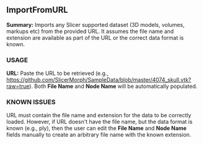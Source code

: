 ## ImportFromURL
**Summary:** Imports any Slicer supported dataset (3D models, volumes, markups etc) from the provided URL. It assumes the file name and extension are available as part of the URL or the correct data format is known.  

### USAGE
**URL:** Paste the URL to be retrieved (e.g., https://github.com/SlicerMorph/SampleData/blob/master/4074_skull.vtk?raw=true). Both **File Name** and **Node Name** will be automatically populated. 

### KNOWN ISSUES
URL must contain the file name and extension for the data to be correctly loaded. However, if URL doesn't have the file name, but the data format is known (e.g., ply), then the user can edit the **File Name** and **Node Name** fields manually to create an arbitrary file name with the known extension. 


